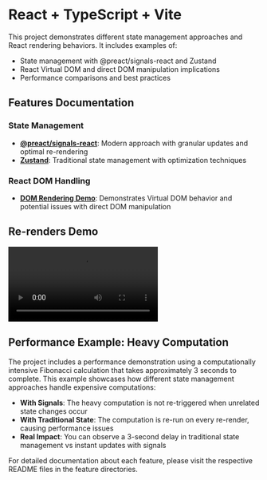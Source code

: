 # React + TypeScript + Vite

This project demonstrates different state management approaches and React rendering behaviors. It includes examples of:
- State management with @preact/signals-react and Zustand
- React Virtual DOM and direct DOM manipulation implications
- Performance comparisons and best practices

## Features Documentation

### State Management
- [**@preact/signals-react**](./src/features/preact-signals/README.md): Modern approach with granular updates and optimal re-rendering
- [**Zustand**](./src/features/zustand/README.md): Traditional state management with optimization techniques

### React DOM Handling
- [**DOM Rendering Demo**](./src/features/react-dom-render/README.md): Demonstrates Virtual DOM behavior and potential issues with direct DOM manipulation

## Re-renders Demo
![DEMO](./assets/re-render-demo.mov)

## Performance Example: Heavy Computation
The project includes a performance demonstration using a computationally intensive Fibonacci calculation that takes approximately 3 seconds to complete. This example showcases how different state management approaches handle expensive computations:

- **With Signals**: The heavy computation is not re-triggered when unrelated state changes occur
- **With Traditional State**: The computation is re-run on every re-render, causing performance issues
- **Real Impact**: You can observe a 3-second delay in traditional state management vs instant updates with signals

For detailed documentation about each feature, please visit the respective README files in the feature directories.
